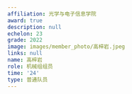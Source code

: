 ```yaml
---
affiliation: 光学与电子信息学院
award: true
description: null
echelon: 23
grade: 2022
image: images/member_photo/高梓岩.jpeg
links: null
name: 高梓岩
role: 机械组组员
time: '24'
type: 普通队员
---
```

